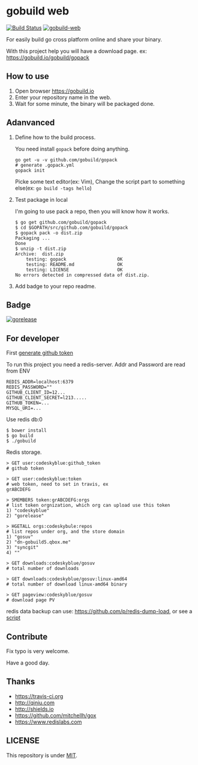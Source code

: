 # gobuild web
[![Build Status](https://travis-ci.org/gobuild/gobuild.svg?branch=master)](https://travis-ci.org/gobuild/gobuild)
[![gobuild-web](https://dn-gorelease.qbox.me/gorelease-download-blue.svg)](https://gobuild.io/gobuild/gobuild)

For easily build go cross platform online and share your binary.

With this project help you will have a download page. ex: <https://gobuild.io/gobuild/gopack>

## How to use
1. Open browser <https://gobuild.io>
2. Enter your repository name in the web.
3. Wait for some minute, the binary will be packaged done.

## Adanvanced
1. Define how to the build process.

	You need install `gopack` before doing anything.

	```
	go get -u -v github.com/gobuild/gopack
	# generate .gopack.yml
	gopack init
	```

	Picke some text editor(ex: Vim), Change the script part to something else(ex: `go build -tags hello`)

2. Test package in local

	I'm going to use pack a repo, then you will know how it works.
	```
	$ go get github.com/gobuild/gopack
	$ cd $GOPATH/src/github.com/gobuild/gopack
	$ gopack pack -o dist.zip
	Packaging ...
	Done
	$ unzip -t dist.zip
	Archive:  dist.zip
		testing: gopack                   OK
		testing: README.md                OK
		testing: LICENSE                  OK
	No errors detected in compressed data of dist.zip.
	```
3. Add badge to your repo readme.

## Badge
[![gorelease](https://dn-gorelease.qbox.me/gorelease-download-blue.svg)](https://gobuild.io/gobuild/gobuild)


## For developer
First [generate github token](https://help.github.com/articles/creating-an-access-token-for-command-line-use/)

To run this project you need a redis-server. Addr and Password are read from ENV

	REDIS_ADDR=localhost:6379
	REDIS_PASSWORD=""
	GITHUB_CLIENT_ID=12...
	GITHUB_CLIENT_SECRET=l213.....
    GITHUB_TOKEN=...
    MYSQL_URI=...

Use redis db:0

    $ bower install
	$ go build
	$ ./gobuild

Redis storage.

	> GET user:codeskyblue:github_token
	# github token

	> GET user:codeskyblue:token
	# web token, need to set in travis, ex
	grABCDEFG

	> SMEMBERS token:grABCDEFG:orgs
	# list token orgnization, which org can upload use this token
	1) "codeskyblue"
	2) "gorelease"

	> HGETALL orgs:codeskybule:repos
	# list repos under org, and the store domain
	1) "gosuv"
	2) "dn-gobuild5.qbox.me"
	3) "syncgit"
	4) ""

	> GET downloads:codeskyblue/gosuv
	# total number of downloads

	> GET downloads:codeskyblue/gosuv:linux-amd64
	# total number of download linux-amd64 binary

	> GET pageview:codeskyblue/gosuv
	# download page PV
	
redis data backup can use: <https://github.com/p/redis-dump-load>, or see a [script](scripts/redisdl.py)

## Contribute
Fix typo is very welcome.

Have a good day.

## Thanks
* <https://travis-ci.org>
* <http://qiniu.com>
* <http://shields.io>
* <https://github.com/mitchellh/gox>
* <https://www.redislabs.com>

## LICENSE
This repository is under [MIT](LICENSE).
